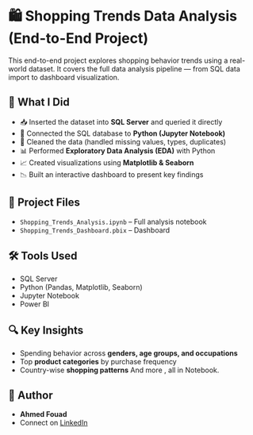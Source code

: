 # 🛍️ Shopping Trends Data Analysis (End-to-End Project)

This end-to-end project explores shopping behavior trends using a real-world dataset. It covers the full data analysis pipeline — from SQL data import to dashboard visualization.

## 🚀 What I Did

- 📥 Inserted the dataset into **SQL Server** and queried it directly
- 🔌 Connected the SQL database to **Python (Jupyter Notebook)**
- 🧹 Cleaned the data (handled missing values, types, duplicates)
- 📊 Performed **Exploratory Data Analysis (EDA)** with Python
- 📈 Created visualizations using **Matplotlib & Seaborn**
- 📉 Built an interactive dashboard to present key findings

## 📂 Project Files

- `Shopping_Trends_Analysis.ipynb` – Full analysis notebook
- `Shopping_Trends_Dashboard.pbix` – Dashboard 


## 🛠️ Tools Used

- SQL Server
- Python (Pandas, Matplotlib, Seaborn)
- Jupyter Notebook
- Power BI

## 🔍 Key Insights

- Spending behavior across **genders, age groups, and occupations**
- Top **product categories** by purchase frequency
- Country-wise **shopping patterns**
  And more , all in Notebook.

## 📌 Author

- **Ahmed Fouad**
- Connect on [LinkedIn](https://www.linkedin.com/in/ahmedfouad2210)
